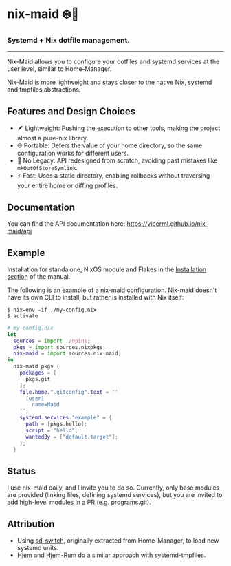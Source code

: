 <div class="VPHide">
  <h1>nix-maid ❄️🧹</h1>
  <h3>Systemd + Nix dotfile management.</h3>
</div>


---

Nix-Maid allows you to configure your dotfiles and systemd services at the user level, similar to Home-Manager.

Nix-Maid is more lightweight and stays closer to the native Nix, systemd and tmpfiles abstractions.

## Features and Design Choices

- 🪶 Lightweight: Pushing the execution to other tools, making the project almost a pure-nix library.
- 🌐 Portable: Defers the value of your home directory, so the same configuration works for different users.
- 🚫 No Legacy: API redesigned from scratch, avoiding past mistakes like `mkOutOfStoreSymlink`.
- ⚡ Fast: Uses a static directory, enabling rollbacks without traversing your entire home or diffing profiles.

## Documentation

You can find the API documentation here: https://viperml.github.io/nix-maid/api

## Example

Installation for standalone, NixOS module and Flakes in the [Installation section](https://viperml.github.io/nix-maid/installation) of the manual.

The following is an example of a nix-maid configuration. Nix-maid doesn't have its own CLI to install, but rather is installed with Nix itself:

```
$ nix-env -if ./my-config.nix
$ activate
```

```nix
# my-config.nix
let
  sources = import ./npins;
  pkgs = import sources.nixpkgs;
  nix-maid = import sources.nix-maid;
in
  nix-maid pkgs {
    packages = [
      pkgs.git
    ];
    file.home.".gitconfig".text = ''
      [user]
        name=Maid
    '';
    systemd.services."example" = {
      path = [pkgs.hello];
      script = "hello";
      wantedBy = ["default.target"];
    };
  }

```

## Status

I use nix-maid daily, and I invite you to do so. Currently, only base modules are provided (linking files, defining systemd services), but you
are invited to add high-level modules in a PR (e.g. programs.git).

## Attribution

- Using [sd-switch](https://sr.ht/~rycee/sd-switch/), originally extracted from Home-Manager, to load new systemd units.
- [Hjem](https://github.com/feel-co/hjem) and [Hjem-Rum](https://github.com/snugnug/hjem-rum) do a similar approach with systemd-tmpfiles.

